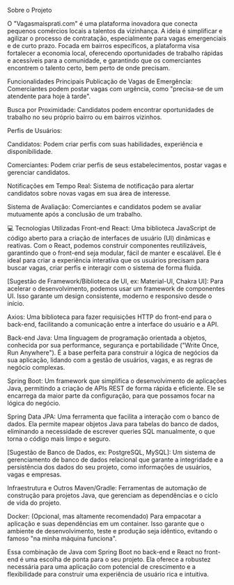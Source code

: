 Sobre o Projeto

O "Vagasmaisprati.com" é uma plataforma inovadora que conecta pequenos comércios locais a talentos da vizinhança. A ideia é simplificar e agilizar o processo de contratação, especialmente para vagas emergenciais e de curto prazo. Focada em bairros específicos, a plataforma visa fortalecer a economia local, oferecendo oportunidades de trabalho rápidas e acessíveis para a comunidade, e garantindo que os comerciantes encontrem o talento certo, bem perto de onde precisam.

Funcionalidades Principais
Publicação de Vagas de Emergência: Comerciantes podem postar vagas com urgência, como "precisa-se de um atendente para hoje à tarde".

Busca por Proximidade: Candidatos podem encontrar oportunidades de trabalho no seu próprio bairro ou em bairros vizinhos.

Perfis de Usuários:

Candidatos: Podem criar perfis com suas habilidades, experiência e disponibilidade.

Comerciantes: Podem criar perfis de seus estabelecimentos, postar vagas e gerenciar candidatos.

Notificações em Tempo Real: Sistema de notificação para alertar candidatos sobre novas vagas em sua área de interesse.

Sistema de Avaliação: Comerciantes e candidatos podem se avaliar mutuamente após a conclusão de um trabalho.


💻 Tecnologias Utilizadas
Front-end
React: Uma biblioteca JavaScript de código aberto para a criação de interfaces de usuário (UI) dinâmicas e reativas. Com o React, podemos construir componentes reutilizáveis, garantindo que o front-end seja modular, fácil de manter e escalável. Ele é ideal para criar a experiência interativa que os usuários precisam para buscar vagas, criar perfis e interagir com o sistema de forma fluida.

[Sugestão de Framework/Biblioteca de UI, ex: Material-UI, Chakra UI]: Para acelerar o desenvolvimento, podemos usar um framework de componentes UI. Isso garante um design consistente, moderno e responsivo desde o início.

Axios: Uma biblioteca para fazer requisições HTTP do front-end para o back-end, facilitando a comunicação entre a interface do usuário e a API.

Back-end
Java: Uma linguagem de programação orientada a objetos, conhecida por sua performance, segurança e portabilidade ("Write Once, Run Anywhere"). É a base perfeita para construir a lógica de negócios da sua aplicação, lidando com a gestão de usuários, vagas, e as regras de negócio complexas.

Spring Boot: Um framework que simplifica o desenvolvimento de aplicações Java, permitindo a criação de APIs REST de forma rápida e eficiente. Ele se encarrega da maior parte da configuração, para que possamos focar na lógica do negócio.

Spring Data JPA: Uma ferramenta que facilita a interação com o banco de dados. Ela permite mapear objetos Java para tabelas do banco de dados, eliminando a necessidade de escrever queries SQL manualmente, o que torna o código mais limpo e seguro.

[Sugestão de Banco de Dados, ex: PostgreSQL, MySQL]: Um sistema de gerenciamento de banco de dados relacional que garante a integridade e a persistência dos dados do seu projeto, como informações de usuários, vagas e empresas.

Infraestrutura e Outros
Maven/Gradle: Ferramentas de automação de construção para projetos Java, que gerenciam as dependências e o ciclo de vida do projeto.

Docker: (Opcional, mas altamente recomendado) Para empacotar a aplicação e suas dependências em um container. Isso garante que o ambiente de desenvolvimento, teste e produção seja idêntico, evitando o famoso "na minha máquina funciona".

Essa combinação de Java com Spring Boot no back-end e React no front-end é uma escolha de ponta para o seu projeto. Ela oferece a robustez necessária para uma aplicação com potencial de crescimento e a flexibilidade para construir uma experiência de usuário rica e intuitiva.
